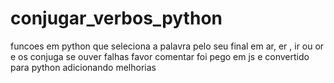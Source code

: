 # conjugar_verbos_python
funcoes em python que seleciona a palavra pelo seu final em ar, er , ir ou or e os conjuga
se ouver falhas favor comentar foi pego em js e convertido para python adicionando melhorias
